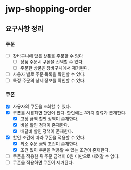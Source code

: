 # jwp-shopping-order

## 요구사항 정리

### 주문

- [ ] 장바구니에 담은 상품을 주문할 수 있다.
    - [ ] 상품 주문시 쿠폰을 선택할 수 있다.
    - [ ] 주문한 상품은 장바구니에서 제거된다.
- [ ] 사용자 별로 주문 목록을 확인할 수 있다.
- [ ] 특정 주문의 상세 정보를 확인할 수 있다.

### 쿠폰

- [x] 사용자의 쿠폰을 조회할 수 있다.
- [x] 쿠폰을 사용하면 할인이 된다. 할인에는 3가지 종류가 존재한다.
    - [x] 고정 금액 할인 정책이 존재한다.
    - [x] 비율 할인 정책이 존재한다.
    - [x] 배달비 할인 정책이 존재한다.
- [x] 할인 조건에 따라 쿠폰을 적용할 수 있다.
    - [x] 최소 주문 금액 조건이 존재한다.
    - [x] 조건 없이 쿠폰을 적용할 수 있는 조건이 존재한다.
- [ ] 쿠폰을 적용한 뒤 주문 금액이 0원 미만으로 내려갈 수 없다.
- [ ] 쿠폰을 적용하면 쿠폰이 제거된다.
